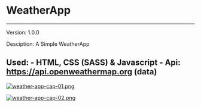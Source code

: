 # WeatherApp
--------------------------------------------------------
Version: 1.0.0

Desciption: A Simple WeatherApp 

Used: - HTML, CSS (SASS) & Javascript
      - Api: https://api.openweathermap.org  (data)
--------------------------------------------------------

[![weather-app-cap-01.png](https://i.postimg.cc/mgmjsT4c/weather-app-cap-01.png)](https://postimg.cc/RWnK15N9)

[![weather-app-cap-02.png](https://i.postimg.cc/NGRWw2z5/weather-app-cap-02.png)](https://postimg.cc/t7Cr3Jyj)
